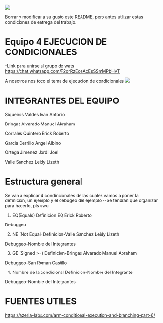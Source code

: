 ![](https://s3.amazonaws.com/videos.pentesteracademy.com/videos/badges/low/arm-assembly.png)

Borrar y modificar a su gusto este README, pero antes utilizar estas condiciones de entrega del trabajo.

# Equipo 4 EJECUCION DE CONDICIONALES

-Link para  unirse al grupo de wats
https://chat.whatsapp.com/F2orRzEoaAcEsSSmMPbHvT

A nosotros nos toco el tema de ejecucion de condicionales
![](https://i.imgur.com/Ro3FCuD.png)


# INTEGRANTES DEL EQUIPO
Siqueiros Valdes Ivan Antonio

Bringas Alvarado Manuel Abraham

Corrales Quintero Erick Roberto

Garcia Cerrillo Angel Albino

Ortega Jimenez Jordi Joel

Valle Sanchez Leidy Lizeth

# Estructura general
Se van a explicar 4 condincionales de las cuales vamos a poner la definicion, un ejemplo y el debugeo del ejemplo
--Se tendran que organizar para hacerlo, pls uwu
1. EQ(Equals)
Definicion EQ Erick Roberto

Debuggeo

2. NE (Not Equal)
Definicion-Valle Sanchez Leidy Lizeth

Debuggeo-Nombre del Integrantes

3. GE (Signed >=)
Definicion-Bringas Alvarado Manuel Abraham

Debuggeo-San Roman Castillo 

4. Nombre de la condicional
Definicion-Nombre del Integrante

Debuggeo-Nombre del Integrantes

# FUENTES UTILES
https://azeria-labs.com/arm-conditional-execution-and-branching-part-6/
